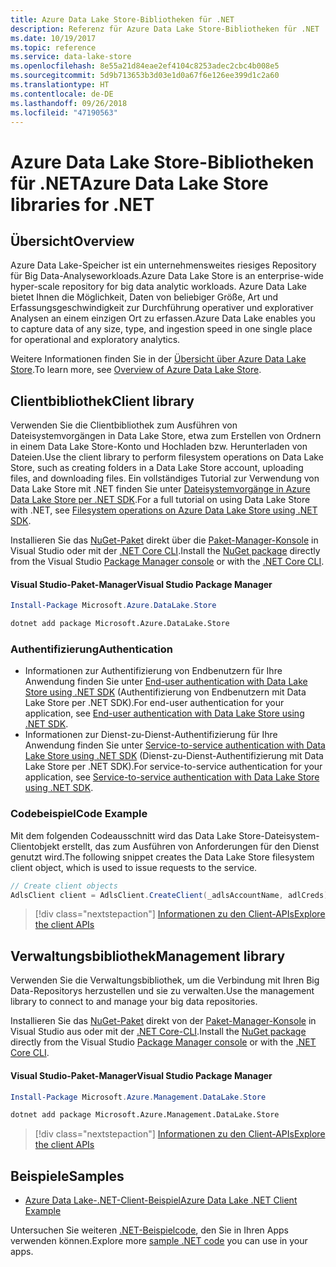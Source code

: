 ```yaml
---
title: Azure Data Lake Store-Bibliotheken für .NET
description: Referenz für Azure Data Lake Store-Bibliotheken für .NET
ms.date: 10/19/2017
ms.topic: reference
ms.service: data-lake-store
ms.openlocfilehash: 8e55a21d84eae2ef4104c8253adec2cbc4b008e5
ms.sourcegitcommit: 5d9b713653b3d03e1d0a67f6e126ee399d1c2a60
ms.translationtype: HT
ms.contentlocale: de-DE
ms.lasthandoff: 09/26/2018
ms.locfileid: "47190563"
---
```

# <a name="azure-data-lake-store-libraries-for-net"></a><span data-ttu-id="697ea-103">Azure Data Lake Store-Bibliotheken für .NET</span><span class="sxs-lookup"><span data-stu-id="697ea-103">Azure Data Lake Store libraries for .NET</span></span>

## <a name="overview"></a><span data-ttu-id="697ea-104">Übersicht</span><span class="sxs-lookup"><span data-stu-id="697ea-104">Overview</span></span>

<span data-ttu-id="697ea-105">Azure Data Lake-Speicher ist ein unternehmensweites riesiges Repository für Big Data-Analyseworkloads.</span><span class="sxs-lookup"><span data-stu-id="697ea-105">Azure Data Lake Store is an enterprise-wide hyper-scale repository for big data analytic workloads.</span></span> <span data-ttu-id="697ea-106">Azure Data Lake bietet Ihnen die Möglichkeit, Daten von beliebiger Größe, Art und Erfassungsgeschwindigkeit zur Durchführung operativer und explorativer Analysen an einem einzigen Ort zu erfassen.</span><span class="sxs-lookup"><span data-stu-id="697ea-106">Azure Data Lake enables you to capture data of any size, type, and ingestion speed in one single place for operational and exploratory analytics.</span></span>

<span data-ttu-id="697ea-107">Weitere Informationen finden Sie in der [Übersicht über Azure Data Lake Store](/azure/data-lake-store/data-lake-store-overview).</span><span class="sxs-lookup"><span data-stu-id="697ea-107">To learn more, see [Overview of Azure Data Lake Store](/azure/data-lake-store/data-lake-store-overview).</span></span>

## <a name="client-library"></a><span data-ttu-id="697ea-108">Clientbibliothek</span><span class="sxs-lookup"><span data-stu-id="697ea-108">Client library</span></span>

<span data-ttu-id="697ea-109">Verwenden Sie die Clientbibliothek zum Ausführen von Dateisystemvorgängen in Data Lake Store, etwa zum Erstellen von Ordnern in einem Data Lake Store-Konto und Hochladen bzw. Herunterladen von Dateien.</span><span class="sxs-lookup"><span data-stu-id="697ea-109">Use the client library to perform filesystem operations on Data Lake Store, such as creating folders in a Data Lake Store account, uploading files, and downloading files.</span></span>  <span data-ttu-id="697ea-110">Ein vollständiges Tutorial zur Verwendung von Data Lake Store mit .NET finden Sie unter [Dateisystemvorgänge in Azure Data Lake Store per .NET SDK](/azure/data-lake-store/data-lake-store-data-operations-net-sdk).</span><span class="sxs-lookup"><span data-stu-id="697ea-110">For a full tutorial on using Data Lake Store with .NET, see [Filesystem operations on Azure Data Lake Store using .NET SDK](/azure/data-lake-store/data-lake-store-data-operations-net-sdk).</span></span>

<span data-ttu-id="697ea-111">Installieren Sie das [NuGet-Paket](https://www.nuget.org/packages/Microsoft.Azure.Management.DataLake.Store) direkt über die [Paket-Manager-Konsole][PackageManager] in Visual Studio oder mit der [.NET Core CLI][DotNetCLI].</span><span class="sxs-lookup"><span data-stu-id="697ea-111">Install the [NuGet package](https://www.nuget.org/packages/Microsoft.Azure.Management.DataLake.Store) directly from the Visual Studio [Package Manager console][PackageManager] or with the [.NET Core CLI][DotNetCLI].</span></span>

#### <a name="visual-studio-package-manager"></a><span data-ttu-id="697ea-112">Visual Studio-Paket-Manager</span><span class="sxs-lookup"><span data-stu-id="697ea-112">Visual Studio Package Manager</span></span>

```powershell
Install-Package Microsoft.Azure.DataLake.Store
```

```bash
dotnet add package Microsoft.Azure.DataLake.Store
```
### <a name="authentication"></a><span data-ttu-id="697ea-113">Authentifizierung</span><span class="sxs-lookup"><span data-stu-id="697ea-113">Authentication</span></span>

* <span data-ttu-id="697ea-114">Informationen zur Authentifizierung von Endbenutzern für Ihre Anwendung finden Sie unter [End-user authentication with Data Lake Store using .NET SDK](/azure/data-lake-store/data-lake-store-end-user-authenticate-net-sdk) (Authentifizierung von Endbenutzern mit Data Lake Store per .NET SDK).</span><span class="sxs-lookup"><span data-stu-id="697ea-114">For end-user authentication for your application, see [End-user authentication with Data Lake Store using .NET SDK](/azure/data-lake-store/data-lake-store-end-user-authenticate-net-sdk).</span></span>
* <span data-ttu-id="697ea-115">Informationen zur Dienst-zu-Dienst-Authentifizierung für Ihre Anwendung finden Sie unter [Service-to-service authentication with Data Lake Store using .NET SDK](/azure/data-lake-store/data-lake-store-service-to-service-authenticate-net-sdk) (Dienst-zu-Dienst-Authentifizierung mit Data Lake Store per .NET SDK).</span><span class="sxs-lookup"><span data-stu-id="697ea-115">For service-to-service authentication for your application, see [Service-to-service authentication with Data Lake Store using .NET SDK](/azure/data-lake-store/data-lake-store-service-to-service-authenticate-net-sdk).</span></span>

### <a name="code-example"></a><span data-ttu-id="697ea-116">Codebeispiel</span><span class="sxs-lookup"><span data-stu-id="697ea-116">Code Example</span></span>

<span data-ttu-id="697ea-117">Mit dem folgenden Codeausschnitt wird das Data Lake Store-Dateisystem-Clientobjekt erstellt, das zum Ausführen von Anforderungen für den Dienst genutzt wird.</span><span class="sxs-lookup"><span data-stu-id="697ea-117">The following snippet creates the Data Lake Store filesystem client object, which is used to issue requests to the service.</span></span>

```csharp
// Create client objects
AdlsClient client = AdlsClient.CreateClient(_adlsAccountName, adlCreds);
```

> [!div class="nextstepaction"]
> [<span data-ttu-id="697ea-118">Informationen zu den Client-APIs</span><span class="sxs-lookup"><span data-stu-id="697ea-118">Explore the client APIs</span></span>](/dotnet/api/overview/azure/datalakestore/client)


## <a name="management-library"></a><span data-ttu-id="697ea-119">Verwaltungsbibliothek</span><span class="sxs-lookup"><span data-stu-id="697ea-119">Management library</span></span>

<span data-ttu-id="697ea-120">Verwenden Sie die Verwaltungsbibliothek, um die Verbindung mit Ihren Big Data-Repositorys herzustellen und sie zu verwalten.</span><span class="sxs-lookup"><span data-stu-id="697ea-120">Use the management library to connect to and manage your big data repositories.</span></span>

<span data-ttu-id="697ea-121">Installieren Sie das [NuGet-Paket](https://www.nuget.org/packages/Microsoft.Azure.Management.DataLake.Store) direkt von der [Paket-Manager-Konsole][PackageManager] in Visual Studio aus oder mit der [.NET Core-CLI][DotNetCLI].</span><span class="sxs-lookup"><span data-stu-id="697ea-121">Install the [NuGet package](https://www.nuget.org/packages/Microsoft.Azure.Management.DataLake.Store) directly from the Visual Studio [Package Manager console][PackageManager] or with the [.NET Core CLI][DotNetCLI].</span></span>

#### <a name="visual-studio-package-manager"></a><span data-ttu-id="697ea-122">Visual Studio-Paket-Manager</span><span class="sxs-lookup"><span data-stu-id="697ea-122">Visual Studio Package Manager</span></span>

```powershell
Install-Package Microsoft.Azure.Management.DataLake.Store
```

```bash
dotnet add package Microsoft.Azure.Management.DataLake.Store
```

> [!div class="nextstepaction"]
> [<span data-ttu-id="697ea-123">Informationen zu den Client-APIs</span><span class="sxs-lookup"><span data-stu-id="697ea-123">Explore the client APIs</span></span>](/dotnet/api/overview/azure/datalakestore/management)


## <a name="samples"></a><span data-ttu-id="697ea-124">Beispiele</span><span class="sxs-lookup"><span data-stu-id="697ea-124">Samples</span></span>

* [<span data-ttu-id="697ea-125">Azure Data Lake-.NET-Client-Beispiel</span><span class="sxs-lookup"><span data-stu-id="697ea-125">Azure Data Lake .NET Client Example</span></span>](https://azure.microsoft.com/resources/samples/data-lake-dotnet-client/)

<span data-ttu-id="697ea-126">Untersuchen Sie weiteren [.NET-Beispielcode](https://azure.microsoft.com/resources/samples/?platform=dotnet), den Sie in Ihren Apps verwenden können.</span><span class="sxs-lookup"><span data-stu-id="697ea-126">Explore more [sample .NET code](https://azure.microsoft.com/resources/samples/?platform=dotnet) you can use in your apps.</span></span>

[PackageManager]: https://docs.microsoft.com/nuget/tools/package-manager-console
[DotNetCLI]: https://docs.microsoft.com/dotnet/core/tools/dotnet-add-package
